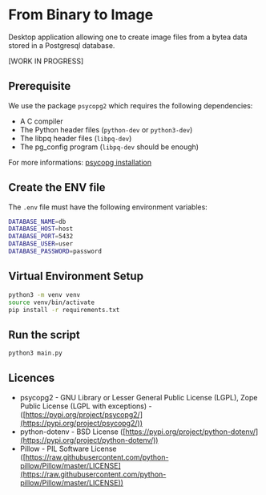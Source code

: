# From Binary to Image

Desktop application allowing one to create image files from a bytea data stored in a Postgresql database.

[WORK IN PROGRESS]

## Prerequisite

We use the package `psycopg2` which requires the following dependencies:
- A C compiler
- The Python header files (`python-dev` or `python3-dev`)
- The libpq header files (`libpq-dev`)
- The pg_config program (`libpq-dev` should be enough)

For more informations: [psycopg installation](https://www.psycopg.org/docs/install.html)

## Create the ENV file

The `.env` file must have the following environment variables:
```sh
DATABASE_NAME=db
DATABASE_HOST=host
DATABASE_PORT=5432
DATABASE_USER=user
DATABASE_PASSWORD=password
```

## Virtual Environment Setup

```sh
python3 -m venv venv
source venv/bin/activate
pip install -r requirements.txt
```

## Run the script

```sh
python3 main.py
```

## Licences

 * psycopg2 - GNU Library or Lesser General Public License (LGPL), Zope Public License (LGPL with exceptions) - ([https://pypi.org/project/psycopg2/](https://pypi.org/project/psycopg2/))
 * python-dotenv - BSD License ([https://pypi.org/project/python-dotenv/](https://pypi.org/project/python-dotenv/))
  * Pillow - PIL Software License ([https://raw.githubusercontent.com/python-pillow/Pillow/master/LICENSE](https://raw.githubusercontent.com/python-pillow/Pillow/master/LICENSE))
